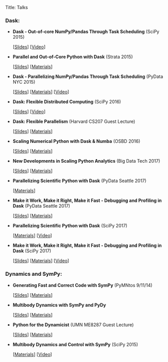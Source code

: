 Title: Talks

### Dask:

- **Dask - Out-of-core NumPy/Pandas Through Task Scheduling** (SciPy 2015)

    [[Slides](https://speakerdeck.com/jcrist/pandas-through-task-scheduling)]
[[Video](https://youtu.be/1kkFZ4P-XHg)]

- **Parallel and Out-of-Core Python with Dask** (Strata 2015)

    [[Slides](https://speakerdeck.com/jcrist/parallel-and-out-of-core-python-with-dask)]
[[Materials](https://github.com/cpcloud/strata-nyc-2015)]

- **Dask - Parallelizing NumPy/Pandas Through Task Scheduling** (PyData NYC 2015)

    [[Slides](https://speakerdeck.com/jcrist/pandas-through-task-scheduling-1)]
[[Materials](https://github.com/jcrist/talks/tree/master/pydata_nyc_2015)]
[[Video](https://www.youtube.com/watch?v=mHd8AI8GQhQ)]

- **Dask: Flexible Distributed Computing** (SciPy 2016)

    [[Slides](http://matthewrocklin.com/slides/dask-scipy-2016.html#/)]
[[Video](https://www.youtube.com/watch?v=PAGjm4BMKlk)]

- **Dask: Flexible Parallelism** (Harvard CS207 Guest Lecture)

    [[Slides](http://jcrist.github.io/talks/harvard_cs207_talk/slides.html)]
[[Materials](https://github.com/jcrist/talks/tree/master/harvard_cs207_talk)]

- **Scaling Numerical Python with Dask & Numba** (OSBD 2016)

    [[Slides](http://jcrist.github.io/talks/osbd_workshop/slides.html)]
[[Materials](https://github.com/jcrist/talks/tree/master/osbd_workshop)]

- **New Developments in Scaling Python Analytics** (Big Data Tech 2017)

    [[Slides](http://jcrist.github.io/talks/minneanalytics_2017/slides.html)]
[[Materials](https://github.com/jcrist/talks/blob/master/minneanalytics_2017)]

- **Parallelizing Scientific Python with Dask** (PyData Seattle 2017)

    [[Materials](https://github.com/jcrist/dask-tutorial-pydata-seattle-2017)]

- **Make it Work, Make it Right, Make it Fast - Debugging and Profiling in Dask** (PyData Seattle 2017)

    [[Slides](http://jcrist.github.io/talks/profile_and_debug_dask/slides.html/)]
[[Materials](https://github.com/jcrist/talks/tree/master/profile_and_debug_dask)]

- **Parallelizing Scientific Python with Dask** (SciPy 2017)

    [[Materials](https://github.com/dask/dask-tutorial/tree/scipy-2017)]
[[Video](https://www.youtube.com/watch?v=mbfsog3e5DA)]

- **Make it Work, Make it Right, Make it Fast - Debugging and Profiling in Dask** (SciPy 2017)

    [[Slides](http://jcrist.github.io/talks/profile_and_debug_dask/slides.html/)]
[[Materials](https://github.com/jcrist/talks/tree/master/profile_and_debug_dask)]
[[Video](https://www.youtube.com/watch?v=4WUgRpl-j7Y)]

### Dynamics and SymPy:

- **Generating Fast and Correct Code with SymPy** (PyMNtos 9/11/14)

    [[Slides](https://speakerdeck.com/jcrist/generating-fast-and-correct-code-with-sympy)]
[[Materials](https://github.com/jcrist/talks/tree/master/codegen_talk)]

- **Multibody Dynamics with SymPy and PyDy**

    [[Slides](https://speakerdeck.com/jcrist/multibody-dynamics-with-sympy-and-pydy)]
[[Materials](https://github.com/jcrist/talks/tree/master/pydy_talk)]

- **Python for the Dynamicist** (UMN ME8287 Guest Lecture)

    [[Slides](https://speakerdeck.com/jcrist/python-for-the-dynamicist)]
[[Materials](https://github.com/jcrist/talks/tree/master/dynamics_talk)]

- **Multibody Dynamics and Control with SymPy** (SciPy 2015)

    [[Materials](https://github.com/pydy/pydy-tutorial-human-standing)]
[[Video](https://www.youtube.com/watch?v=mdo2NYtA-xY)]
